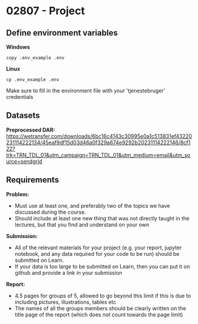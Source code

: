 # 02807 - Project

## Define environment variables
**Windows**
```
copy .env_example .env
```
**Linux**
```
cp .env_example .env
```

Make sure to fill in the environment file with your 'tjenestebruger' credentials

## Datasets

**Preprocessed DAR:** https://wetransfer.com/downloads/6bc16c4143c30995e0a1c513831ef43220231114222134/45eaf9df15d03d46a0f329a674e9292b20231114222146/8cf122?trk=TRN_TDL_01&utm_campaign=TRN_TDL_01&utm_medium=email&utm_source=sendgrid

## Requirements
**Problem:**
- Must use at least one, and preferably two of the topics we have discussed during the course.
- Should include at least one new thing that was not directly taught in the lectures, but that you find and understand on your own

**Submission:**
- All of the relevant materials for your project (e.g. your report, jupyter notebook, and any data required for your code to be run) should be submitted on Learn. 
- If your data is too large to be submitted on Learn, then you can put it on github and provide a link in your submission

**Report:**
- 4.5 pages for groups of 5, allowed to go beyond this limit if this is due to including pictures, illustrations, tables etc
- The names of all the groups members should be clearly written on the title page of the report (which does not count towards the page limit)